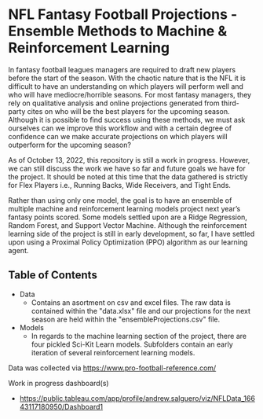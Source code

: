 # NFL Fantasy Football Projections - Ensemble Methods to Machine & Reinforcement Learning

In fantasy football leagues managers are required to draft new players before the start of the season. With the chaotic nature that is the NFL it is difficult to have an understanding on which players will perform well and who will have mediocre/horrible seasons. For most fantasy managers, they rely on qualitative analysis and online projections generated from third-party cites on who will be the best players for the upcoming season. Although it is possible to find success using these methods, we must ask ourselves can we improve this workflow and with a certain degree of confidence can we make accurate projections on which players will outperform for the upcoming season?

As of October 13, 2022, this repository is still a work in progress. However, we can still discuss the work we have so far and future goals we have for the project. It should be noted at this time that the data gathered is strictly for Flex Players i.e., Running Backs, Wide Receivers, and Tight Ends.

Rather than using only one model, the goal is to have an ensemble of multiple machine and reinforcement learning models project next year’s fantasy points scored. Some models settled upon are a Ridge Regression, Random Forest, and Support Vector Machine. Although the reinforcement learning side of the project is still in early development, so far, I have settled upon using a Proximal Policy Optimization (PPO) algorithm as our learning agent.


## Table of Contents
- Data
  - Contains an asortment on csv and excel files. The raw data is contained within the "data.xlsx" file and our projections for the next season are held within the        "ensembleProjections.csv" file.
- Models
  - In regards to the machine learning section of the project, there are four pickled Sci-Kit Learn models. Subfolders contain an early iteration of several reinforcement learning models. 



Data was collected via https://www.pro-football-reference.com/

Work in progress dashboard(s)
- https://public.tableau.com/app/profile/andrew.salguero/viz/NFLData_16643117180950/Dashboard1
